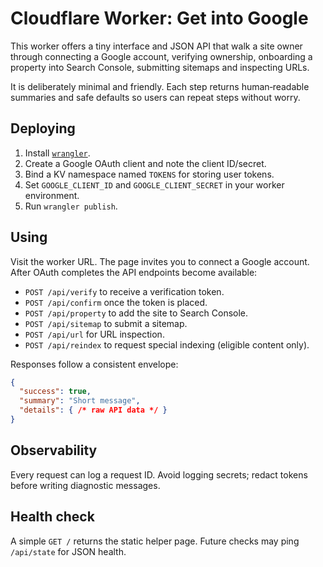 # Cloudflare Worker: Get into Google

This worker offers a tiny interface and JSON API that walk a site owner through connecting a Google account, verifying ownership, onboarding a property into Search Console, submitting sitemaps and inspecting URLs.

It is deliberately minimal and friendly. Each step returns human‑readable summaries and safe defaults so users can repeat steps without worry.

## Deploying

1. Install [`wrangler`](https://developers.cloudflare.com/workers/wrangler/install-and-update/).
2. Create a Google OAuth client and note the client ID/secret.
3. Bind a KV namespace named `TOKENS` for storing user tokens.
4. Set `GOOGLE_CLIENT_ID` and `GOOGLE_CLIENT_SECRET` in your worker environment.
5. Run `wrangler publish`.

## Using

Visit the worker URL. The page invites you to connect a Google account. After OAuth completes the API endpoints become available:

- `POST /api/verify` to receive a verification token.
- `POST /api/confirm` once the token is placed.
- `POST /api/property` to add the site to Search Console.
- `POST /api/sitemap` to submit a sitemap.
- `POST /api/url` for URL inspection.
- `POST /api/reindex` to request special indexing (eligible content only).

Responses follow a consistent envelope:

```json
{
  "success": true,
  "summary": "Short message",
  "details": { /* raw API data */ }
}
```

## Observability

Every request can log a request ID. Avoid logging secrets; redact tokens before writing diagnostic messages.

## Health check

A simple `GET /` returns the static helper page. Future checks may ping `/api/state` for JSON health.
